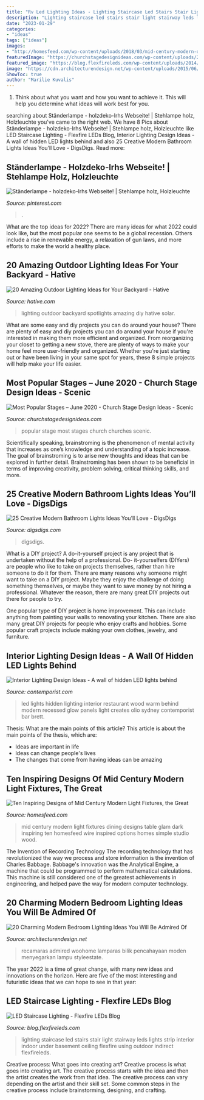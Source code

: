 ```yaml
---
title: "Rv Led Lighting Ideas - Lighting Staircase Led Stairs Stair Light Stairway Leds Lights Strip Interior Indoor Under Basement Ceiling Flexfire Using Outdoor Indirect Flexfireleds"
description: "Lighting staircase led stairs stair light stairway leds lights strip interior indoor under basement ceiling flexfire using outdoor indirect flexfireleds"
date: "2023-01-29"
categories:
- "ideas"
tags: ["ideas"]
images:
- "http://homesfeed.com/wp-content/uploads/2018/03/mid-century-modern-dining-room-mid-century-modern-light-fixtures-supported-by-Boomerang-shaped-light-fitting-dark-wood-dining-table-dark-wood-dining-chairs.jpg"
featuredImage: "https://churchstagedesignideas.com/wp-content/uploads/2020/07/most-popular-stage-design-ideas.jpg"
featured_image: "https://blog.flexfireleds.com/wp-content/uploads/2014/03/LED-Staircase-Lighting.jpg"
image: "https://cdn.architecturendesign.net/wp-content/uploads/2015/06/AD-Modern-Bedroom-Lighting-9.jpg"
ShowToc: true
author: "Marilie Kuvalis"
---
```



1. Think about what you want and how you want to achieve it. This will help you determine what ideas will work best for you. 

	

		
searching about Ständerlampe - holzdeko-lrhs Webseite! | Stehlampe holz, Holzleuchte you've came to the right web. We have 8 Pics about Ständerlampe - holzdeko-lrhs Webseite! | Stehlampe holz, Holzleuchte like LED Staircase Lighting - Flexfire LEDs Blog, Interior Lighting Design Ideas - A wall of hidden LED lights behind and also 25 Creative Modern Bathroom Lights Ideas You’ll Love - DigsDigs. Read more:
		
    
## Ständerlampe - Holzdeko-lrhs Webseite! | Stehlampe Holz, Holzleuchte

<img loading=lazy src="https://i.pinimg.com/736x/90/37/de/9037de91c5ce52eda1a68ba7e10b64af.jpg" onerror="this.onerror=null;this.src='https://tse1.mm.bing.net/th?id=OIP.e6LiShOFKETw3W1dHZMdJwHaLH&amp;pid=15.1';" alt="Ständerlampe - holzdeko-lrhs Webseite! | Stehlampe holz, Holzleuchte">

_Source: pinterest.com_

>. 

	

What are the top ideas for 2022?
There are many ideas for what 2022 could look like, but the most popular one seems to be a global recession. Others include a rise in renewable energy, a relaxation of gun laws, and more efforts to make the world a healthy place.

    
## 20 Amazing Outdoor Lighting Ideas For Your Backyard - Hative

<img loading=lazy src="https://hative.com/wp-content/uploads/2017/06/outdoor-lighting/15-outdoor-lighting-diy-ideas-tutorials.jpg" onerror="this.onerror=null;this.src='https://tse1.mm.bing.net/th?id=OIP.ZrGT-a-LHrxS8LB6H3hSEQHaPq&amp;pid=15.1';" alt="20 Amazing Outdoor Lighting Ideas for Your Backyard - Hative">

_Source: hative.com_

>lighting outdoor backyard spotlights amazing diy hative solar. 

	

What are some easy and diy projects you can do around your house?
There are plenty of easy and diy projects you can do around your house if you're interested in making them more efficient and organized. From reorganizing your closet to getting a new stove, there are plenty of ways to make your home feel more user-friendly and organized. Whether you're just starting out or have been living in your same spot for years, these 8 simple projects will help make your life easier.

    
## Most Popular Stages – June 2020 - Church Stage Design Ideas - Scenic

<img loading=lazy src="https://churchstagedesignideas.com/wp-content/uploads/2020/07/most-popular-stage-design-ideas.jpg" onerror="this.onerror=null;this.src='https://tse2.mm.bing.net/th?id=OIP.2O5SDMOwHc_If7a5CFdpoQHaDt&amp;pid=15.1';" alt="Most Popular Stages – June 2020 - Church Stage Design Ideas - Scenic">

_Source: churchstagedesignideas.com_

>popular stage most stages church churches scenic. 

	

Scientifically speaking, brainstroming is the phenomenon of mental activity that increases as one’s knowledge and understanding of a topic increase. The goal of brainstroming is to arise new thoughts and ideas that can be explored in further detail. Brainstroming has been shown to be beneficial in terms of improving creativity, problem solving, critical thinking skills, and more.

    
## 25 Creative Modern Bathroom Lights Ideas You’ll Love - DigsDigs

<img loading=lazy src="https://www.digsdigs.com/photos/creative-modern-bathroom-lights-ideas-youll-love-4.jpg" onerror="this.onerror=null;this.src='https://tse3.mm.bing.net/th?id=OIP.HP9wx5x4vrb9LZp2MjAmQgHaQE&amp;pid=15.1';" alt="25 Creative Modern Bathroom Lights Ideas You’ll Love - DigsDigs">

_Source: digsdigs.com_

>digsdigs. 

	

What is a DIY project?
A do-it-yourself project is any project that is undertaken without the help of a professional. Do- it-yourselfers (DIYers) are people who like to take on projects themselves, rather than hire someone to do it for them.
There are many reasons why someone might want to take on a DIY project. Maybe they enjoy the challenge of doing something themselves, or maybe they want to save money by not hiring a professional. Whatever the reason, there are many great DIY projects out there for people to try.

One popular type of DIY project is home improvement. This can include anything from painting your walls to renovating your kitchen. There are also many great DIY projects for people who enjoy crafts and hobbies. Some popular craft projects include making your own clothes, jewelry, and furniture.

    
## Interior Lighting Design Ideas - A Wall Of Hidden LED Lights Behind

<img loading=lazy src="http://www.contemporist.com/wp-content/uploads/2017/02/recessed-led-lights-restaurant-140217-1108-02-800x1142.jpg" onerror="this.onerror=null;this.src='https://tse1.mm.bing.net/th?id=OIP.K1MJ2HaImNvvvz1IL96n6AHaKk&amp;pid=15.1';" alt="Interior Lighting Design Ideas - A wall of hidden LED lights behind">

_Source: contemporist.com_

>led lights hidden lighting interior restaurant wood warm behind modern recessed glow panels light creates olio sydney contemporist bar brett. 

	

Thesis: What are the main points of this article?
This article is about the main points of the thesis, which are: 
- Ideas are important in life
- Ideas can change people's lives
- The changes that come from having ideas can be amazing

    
## Ten Inspiring Designs Of Mid Century Modern Light Fixtures, The Great

<img loading=lazy src="http://homesfeed.com/wp-content/uploads/2018/03/mid-century-modern-dining-room-mid-century-modern-light-fixtures-supported-by-Boomerang-shaped-light-fitting-dark-wood-dining-table-dark-wood-dining-chairs.jpg" onerror="this.onerror=null;this.src='https://tse1.mm.bing.net/th?id=OIP.alHROYcrJ_s6izCGwx92MwHaLH&amp;pid=15.1';" alt="Ten Inspiring Designs of Mid Century Modern Light Fixtures, the Great">

_Source: homesfeed.com_

>mid century modern light fixtures dining designs table glam dark inspiring ten homesfeed wire inspired options homes simple studio wood. 

	

The Invention of Recording Technology
The recording technology that has revolutionized the way we process and store information is the invention of Charles Babbage. Babbage's innovation was the Analytical Engine, a machine that could be programmed to perform mathematical calculations. This machine is still considered one of the greatest achievements in engineering, and helped pave the way for modern computer technology.

    
## 20 Charming Modern Bedroom Lighting Ideas You Will Be Admired Of

<img loading=lazy src="https://cdn.architecturendesign.net/wp-content/uploads/2015/06/AD-Modern-Bedroom-Lighting-9.jpg" onerror="this.onerror=null;this.src='https://tse4.mm.bing.net/th?id=OIP.7YT25h3kUf0pX7_qnIHD_gHaLH&amp;pid=15.1';" alt="20 Charming Modern Bedroom Lighting Ideas You Will Be Admired Of">

_Source: architecturendesign.net_

>recamaras admired woohome lamparas bilik pencahayaan moden menyegarkan lampu styleestate. 

	

The year 2022 is a time of great change, with many new ideas and innovations on the horizon. Here are five of the most interesting and futuristic ideas that we can hope to see in that year:

    
## LED Staircase Lighting - Flexfire LEDs Blog

<img loading=lazy src="https://blog.flexfireleds.com/wp-content/uploads/2014/03/LED-Staircase-Lighting.jpg" onerror="this.onerror=null;this.src='https://tse3.mm.bing.net/th?id=OIP.TIN3UczFIqYpQH61Q1cssQHaLI&amp;pid=15.1';" alt="LED Staircase Lighting - Flexfire LEDs Blog">

_Source: blog.flexfireleds.com_

>lighting staircase led stairs stair light stairway leds lights strip interior indoor under basement ceiling flexfire using outdoor indirect flexfireleds. 

	

Creative process: What goes into creating art?
Creative process is what goes into creating art. The creative process starts with the idea and then the artist creates the work from that idea. The creative process can vary depending on the artist and their skill set. Some common steps in the creative process include brainstorming, designing, and crafting.


